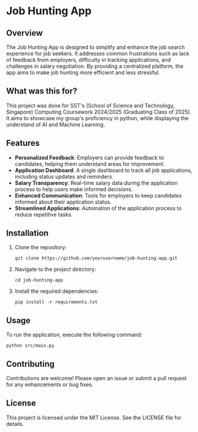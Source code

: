 # Job Hunting App

## Overview
The Job Hunting App is designed to simplify and enhance the job search experience for job seekers. It addresses common frustrations such as lack of feedback from employers, difficulty in tracking applications, and challenges in salary negotiation. By providing a centralized platform, the app aims to make job hunting more efficient and less stressful.

## What was this for?
This project was done for SST's (School of Science and Technology, Singapore) Computing Coursework 2024/2025 (Graduating Class of 2025). It aims to showcase my group's proficiency in python, while displaying the understand of AI and Machine Learning. 

## Features
- **Personalized Feedback**: Employers can provide feedback to candidates, helping them understand areas for improvement.
- **Application Dashboard**: A single dashboard to track all job applications, including status updates and reminders.
- **Salary Transparency**: Real-time salary data during the application process to help users make informed decisions.
- **Enhanced Communication**: Tools for employers to keep candidates informed about their application status.
- **Streamlined Applications**: Automation of the application process to reduce repetitive tasks.

## Installation
1. Clone the repository:
   ```
   git clone https://github.com/yourusername/job-hunting-app.git
   ```
2. Navigate to the project directory:
   ```
   cd job-hunting-app
   ```
3. Install the required dependencies:
   ```
   pip install -r requirements.txt
   ```

## Usage
To run the application, execute the following command:
```
python src/main.py
```

## Contributing
Contributions are welcome! Please open an issue or submit a pull request for any enhancements or bug fixes.

## License
This project is licensed under the MIT License. See the LICENSE file for details.